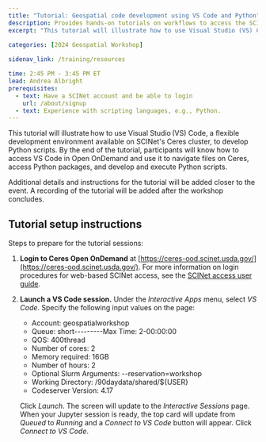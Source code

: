 ```yaml
---
title: "Tutorial: Geospatial code development using VS Code and Python"
description: Provides hands-on tutorials on workflows to access the SCINet HPC systems and conduct geospatial research at scale and fosters geospatial research efforts.
excerpt: "This tutorial will illustrate how to use Visual Studio (VS) Code, a flexible development environment available on SCINet's Ceres cluster, to develop Python scripts. By the end of the tutorial, participants will know how to access VS Code in Open OnDemand and use it to navigate files on Ceres, access Python packages, and develop and execute Python scripts."
 
categories: [2024 Geospatial Workshop] 

sidenav_link: /training/resources

time: 2:45 PM - 3:45 PM ET
lead: Andrea Albright
prerequisites:
  - text: Have a SCINet account and be able to login 
    url: /about/signup
  - text: Experience with scripting languages, e.g., Python. 
---
```


This tutorial will illustrate how to use Visual Studio (VS) Code, a flexible development environment available on SCINet's Ceres cluster, to develop Python scripts. By the end of the tutorial, participants will know how to access VS Code in Open OnDemand and use it to navigate files on Ceres, access Python packages, and develop and execute Python scripts. 

Additional details and instructions for the tutorial will be added closer to the event. A recording of the tutorial will be added after the workshop concludes. 


## Tutorial setup instructions

Steps to prepare for the tutorial sessions:

1. **Login to Ceres Open OnDemand** at [https://ceres-ood.scinet.usda.gov/](https://ceres-ood.scinet.usda.gov/). For more information on login procedures for web-based SCINet access, see the [SCINet access user guide]({{site.baseurl}}/guides/access/web-based-login).

1. **Launch a VS Code session.** Under the *Interactive Apps* menu, select *VS Code*. Specify the following input values on the page:

    * Account: geospatialworkshop
    * Queue: short---------Max Time: 2-00:00:00
    * QOS: 400thread
    * Number of cores: 2
    * Memory required: 16GB
    * Number of hours: 2
    * Optional Slurm Arguments: \-\-reservation=workshop
    * Working Directory: /90daydata/shared/${USER}
    * Codeserver Version: 4.17
  
    Click *Launch*. The screen will update to the *Interactive Sessions* page. When your Jupyter session is ready, the top card will update from *Queued* to *Running* and a *Connect to VS Code* button will appear. Click *Connect to VS Code*.


